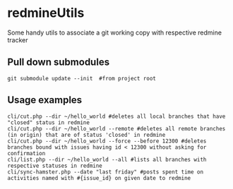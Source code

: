 redmineUtils
============

Some handy utils to associate a git working copy with respective redmine tracker

## Pull down submodules

    git submodule update --init  #from project root

## Usage examples

    cli/cut.php --dir ~/hello_world #deletes all local branches that have "closed" status in redmine
    cli/cut.php --dir ~/hello_world --remote #deletes all remote branches (in origin) that are of status 'closed' in redmine
    cli/cut.php --dir ~/hello_world --force --before 12300 #deletes branches bound with issues having id < 12300 without asking for confirmation
    cli/list.php --dir ~/hello_world --all #lists all branches with respective statuses in redmine
    cli/sync-hamster.php --date "last friday" #posts spent time on activities named with #{issue_id} on given date to redmine
